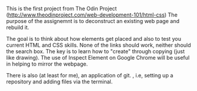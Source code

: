 This is the first project from The Odin Project (http://www.theodinproject.com/web-development-101/html-css)
The purpose of the assignemnt is to deconstruct an existing web page and rebuild it.

The goal is to think about how elements get placed and also to test you current HTML and CSS skills. None of the links should work, neither should the search box.  The key is to learn how to "create" through copying (just like drawing). The use of Inspect Element on Google Chrome will be useful in helping to mirror the webpage. 

There is also (at least for me), an application of git. , i.e, setting up a repository and adding files via the terminal.

